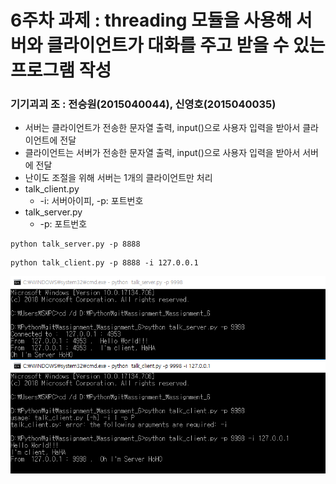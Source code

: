 # 6주차 과제 : threading 모듈을 사용해 서버와 클라이언트가 대화를 주고 받을 수 있는 프로그램 작성

### 기기괴괴 조 : 전승원(2015040044), 신영호(2015040035)
- 서버는 클라이언트가 전송한 문자열 출력, input()으로 사용자 입력을 받아서 클라이언트에 전달
- 클라이언트는 서버가 전송한 문자열 출력, input()으로 사용자 입력을 받아서 서버에 전달
- 난이도 조절을 위해 서버는 1개의 클라이언트만 처리
-  talk_client.py
     -  -i: 서버아이피,  -p: 포트번호
-  talk_server.py
	 -  -p: 포트번호

<pre><code>python talk_server.py -p 8888 </code></pre>
<pre><code>python talk_client.py -p 8888 -i 127.0.0.1 </code></pre>

![result](./result.PNG)
